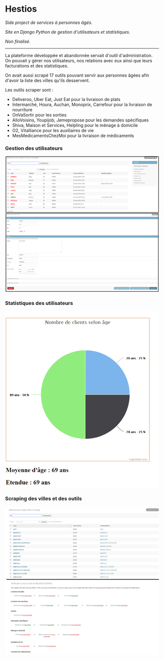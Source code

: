 # Hestios

*Side project de services à personnes âgés.*

*Site en Django Python de gestion d'utilisateurs et statistiques.*

*Non finalisé.*

___

La plateforme développée et abandonnée servait d'outil d'administration. On pouvait y gérer nos utilisateurs, nos relations avec eux ainsi que leurs facturations et des statistiques.

On avait aussi scrapé 17 outils pouvant servir aux personnes âgées afin d'avoir la liste des villes qu'ils desservent.

Les outils scraper sont : 
- Deliveroo, Uber Eat, Just Eat pour la livraison de plats
- Intermarché, Houra, Auchan, Monoprix, Carrefour pour la livraison de nourriture
- OnVaSortir pour les sorties
- AlloVoisins, Youpijob, Jemepropose pour les demandes spécifiques
- Shiva, Maison et Services, Helpling pour le ménage à domicile
- O2, Vitalliance pour les auxiliaires de vie
- MesMedicamentsChezMoi pour la livraison de médicaments

### Gestion des utilisateurs
![Gestion](gestion.png)

### Statistiques des utilisateurs
![Stats](statistiques.png)

### Scraping des villes et des outils
![Scraping](scraping.png)

